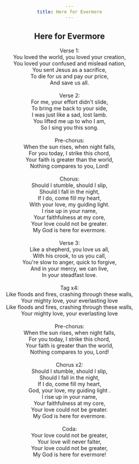```yaml
---
title: Here for Evermore
---
```


<style>
  body {
    text-align: center !important;
  }

  .dflower {
    left: 450px !important;
</style>

## Here for Evermore
Verse 1:  
You loved the world, you loved your creation,  
You loved your confused and mislead nation,  
You sent Jesus as a sacrifice,  
To die for us and pay our price,  
And save us all.<br><br>
Verse 2:  
For me, your effort didn't slide,  
To bring me back to your side,  
I was just like a sad, lost lamb.  
You lifted me up to who I am,  
So I sing you this song.<br><br>
Pre-chorus:  
When the sun rises, when night falls,  
For you today, I strike this chord,  
Your faith is greater than the world,  
Nothing compares to you, Lord!<br><br>
Chorus:  
Should I stumble, should I slip,  
Should I fall in the night,  
If I do, come fill my heart,  
With your love, my guiding light.  
I rise up in your name,  
Your faithfulness at my core,  
Your love could not be greater.  
My God is here for evermore.<br><br>
Verse 3:  
Like a shepherd, you love us all,  
With his crook, to us you call,  
You're slow to anger, quick to forgive,  
And in your mercy, we can live,  
In your steadfast love.<br><br>
Tag x4:  
Like floods and fires, crashing through these walls,  
Your mighty love, your everlasting love  
Like floods and fires, crashing through these walls,  
Your mighty love, your everlasting love<br><br>
Pre-chorus:  
When the sun rises, when night falls,  
For you today, I strike this chord,  
Your faith is greater than the world,  
Nothing compares to you, Lord!<br><br>
Chorus x2:  
Should I stumble, should I slip,  
Should I fall in the night,  
If I do, come fill my heart,  
God, your love, my guiding light .  
I rise up in your name,  
Your faithfulness at my core,  
Your love could not be greater.  
My God is here for evermore.<br><br>
Coda:  
Your love could not be greater,  
Your love will never falter,  
Your love could not be greater,  
My God is here for evermore!
